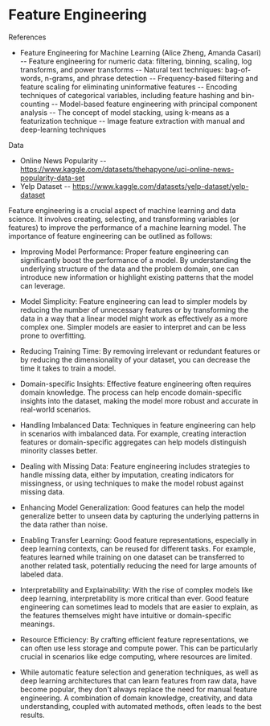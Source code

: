 # Feature Engineering

References
- Feature Engineering for Machine Learning (Alice Zheng, Amanda Casari)
-- Feature engineering for numeric data: filtering, binning, scaling, log transforms, and power transforms
-- Natural text techniques: bag-of-words, n-grams, and phrase detection
-- Frequency-based filtering and feature scaling for eliminating uninformative features
-- Encoding techniques of categorical variables, including feature hashing and bin-counting
-- Model-based feature engineering with principal component analysis
-- The concept of model stacking, using k-means as a featurization technique
-- Image feature extraction with manual and deep-learning techniques

Data
- Online News Popularity
-- https://www.kaggle.com/datasets/thehapyone/uci-online-news-popularity-data-set
- Yelp Dataset
-- https://www.kaggle.com/datasets/yelp-dataset/yelp-dataset


Feature engineering is a crucial aspect of machine learning and data science. It involves creating, selecting, and transforming variables (or features) to improve the performance of a machine learning model. The importance of feature engineering can be outlined as follows:

- Improving Model Performance: Proper feature engineering can significantly boost the performance of a model. By understanding the underlying structure of the data and the problem domain, one can introduce new information or highlight existing patterns that the model can leverage.

- Model Simplicity: Feature engineering can lead to simpler models by reducing the number of unnecessary features or by transforming the data in a way that a linear model might work as effectively as a more complex one. Simpler models are easier to interpret and can be less prone to overfitting.

- Reducing Training Time: By removing irrelevant or redundant features or by reducing the dimensionality of your dataset, you can decrease the time it takes to train a model.

- Domain-specific Insights: Effective feature engineering often requires domain knowledge. The process can help encode domain-specific insights into the dataset, making the model more robust and accurate in real-world scenarios.

- Handling Imbalanced Data: Techniques in feature engineering can help in scenarios with imbalanced data. For example, creating interaction features or domain-specific aggregates can help models distinguish minority classes better.

- Dealing with Missing Data: Feature engineering includes strategies to handle missing data, either by imputation, creating indicators for missingness, or using techniques to make the model robust against missing data.

- Enhancing Model Generalization: Good features can help the model generalize better to unseen data by capturing the underlying patterns in the data rather than noise.

- Enabling Transfer Learning: Good feature representations, especially in deep learning contexts, can be reused for different tasks. For example, features learned while training on one dataset can be transferred to another related task, potentially reducing the need for large amounts of labeled data.

- Interpretability and Explainability: With the rise of complex models like deep learning, interpretability is more critical than ever. Good feature engineering can sometimes lead to models that are easier to explain, as the features themselves might have intuitive or domain-specific meanings.

- Resource Efficiency: By crafting efficient feature representations, we can often use less storage and compute power. This can be particularly crucial in scenarios like edge computing, where resources are limited.

- While automatic feature selection and generation techniques, as well as deep learning architectures that can learn features from raw data, have become popular, they don't always replace the need for manual feature engineering. A combination of domain knowledge, creativity, and data understanding, coupled with automated methods, often leads to the best results.

